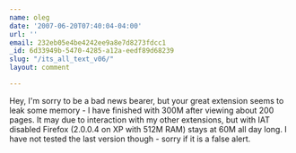 ```yaml
---
name: oleg
date: '2007-06-20T07:40:04-04:00'
url: ''
email: 232eb05e4be4242ee9a8e7d8273fdcc1
_id: 6d33949b-5470-4285-a12a-eedf89d68239
slug: "/its_all_text_v06/"
layout: comment

---
```


Hey, I'm sorry to be a bad news bearer, but your great extension seems to leak some memory - I have finished with 300M after viewing about 200 pages. It may due to interaction with my other extensions, but with IAT disabled Firefox (2.0.0.4 on XP with 512M RAM) stays at 60M all day long. I have not tested the last version though - sorry if it is a false alert.
